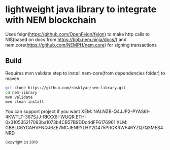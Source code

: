 # lightweight java library to integrate with NEM blockchain

Uses feign(https://github.com/OpenFeign/feign) to make http calls to NIS(based on docs from https://bob.nem.ninja/docs/)
and nem.core(https://github.com/NEMPH/nem.core) for signing transactions

<h2>Build</h2>
Requires mvn validate step to install nem-core(from dependencies folder) to maven

```bash
git clone https://github.com/rosklyar/nem-library.git
cd nem-library
mvn validate
mvn clean install
```

You can support project if you want
XEM: NALNZB-Q4JJP2-PYAS6I-4KWTLT-367SJJ-RKXX6I-WUQR
ETH: 0x310535217083ba1073b4CB57B9DDc4dFF6176961
XLM: GBBLG6YGAHVFNQJ6ZE7MCJENRYLHY2G475PRQKRWF46YZQ7Q3MES4NRD

<sub>Copyright (c) 2018</sub>
